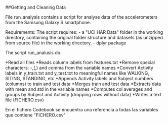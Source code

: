 ##Getting and Cleaning Data

File run_analysis contains a script for analyse data of the accelerometers from the Samsung Galaxy S smartphone.

Requirements: The script requires: - a "UCI HAR Data" folder in the working directory, containing the original folder structure and datasets (as unzipped from source file) in the working directory. - dplyr package 

The script run_analusis do:

*Read all files
*Reads column labels from features.txt
*Remove special characters: -,(,) and comma from the variable names
*Convert Activity labels in y_train.txt and y_test.txt to meaningful names like WALKING, SITING, STANDING, etc
*Appends Activity labels and Subject numbers (columns) to train and test data
*Merges train and test data
*Extracts data with mean and std in the variable names
*Computes col averages and groups by Subject and Activity (dropping rows without data)
*Writes a text file (FICHERO.csv) 

En el fichero Codebook se encuentra una referencia a todas las variables que contiene "FICHERO.csv"

